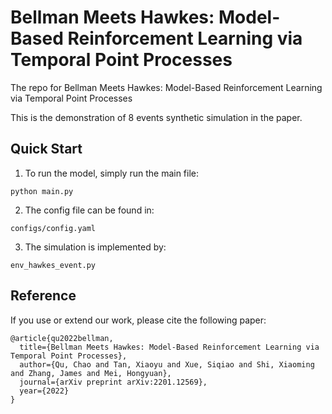 # Bellman Meets Hawkes:  Model-Based Reinforcement Learning via Temporal Point Processes

The repo for Bellman Meets Hawkes: Model-Based Reinforcement Learning via Temporal Point Processes

This is the demonstration of 8 events synthetic simulation in the paper.

## Quick Start
1. To run the model, simply run the main file:
```
python main.py
```
2. The config file can be found in:
```
configs/config.yaml
```
3. The simulation is implemented by:
```
env_hawkes_event.py
```

## Reference 
If you use or extend our work, please cite the following paper:
```
@article{qu2022bellman,
  title={Bellman Meets Hawkes: Model-Based Reinforcement Learning via Temporal Point Processes},
  author={Qu, Chao and Tan, Xiaoyu and Xue, Siqiao and Shi, Xiaoming and Zhang, James and Mei, Hongyuan},
  journal={arXiv preprint arXiv:2201.12569},
  year={2022}
}
```
